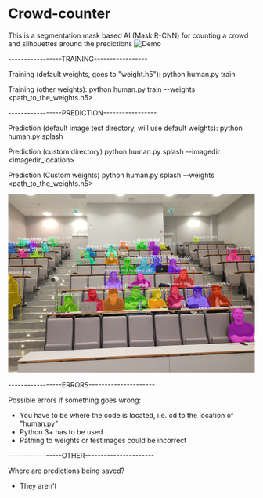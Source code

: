 # Crowd-counter
This is a segmentation mask based AI (Mask R-CNN) for counting a crowd and silhouettes around the predictions
![Demo](https://github.com/henrih13/Crowd-counter/blob/master/60confp.PNG)


-----------------TRAINING-----------------

Training (default weights, goes to "weight.h5"):
python human.py train

Training (other weights):
python human.py train --weights <path_to_the_weights.h5>


-----------------PREDICTION-----------------

Prediction (default image test directory, will use default weights):
python human.py splash

Prediction (custom directory)
python human.py splash --imagedir <imagedir_location>

Prediction (Custom weights)
python human.py splash --weights <path_to_the_weights.h5>

![Demo2](https://github.com/henrih13/Crowd-counter/blob/master/60confp2.PNG)

-----------------ERRORS---------------------

Possible errors if something goes wrong:
- You have to be where the code is located, i.e. cd to the location of "human.py"
- Python 3+ has to be used
- Pathing to weights or testimages could be incorrect


-----------------OTHER----------------------

Where are predictions being saved?
- They aren't

